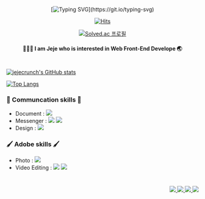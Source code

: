 <!--header-->
<div align='center'>

<!--헤더-->
<!--![header](https://capsule-render.vercel.app/api?type=waving&color=timeGradient&height=180&section=header&text="Hello%20world"&fontSize=60)-->
[![Typing SVG](https://readme-typing-svg.demolab.com?font=Anton&size=48&pause=750&color=2D2C2D&center=true&vCenter=true&width=435&height=100&lines=Hello%2C+World!)](https://git.io/typing-svg)

<!--방문자-->
[![Hits](https://hits.seeyoufarm.com/api/count/incr/badge.svg?url=https%3A%2F%2Fgithub.com%2Fjejecrunch%2Fjejecrunch%2FREADME.md&count_bg=%237A70F5&title_bg=%234F4F4F&icon=influxdb.svg&icon_color=%23D8D3DF&title=hits&edge_flat=false)](https://hits.seeyoufarm.com)

<!--백준 랭크-->
[![Solved.ac
프로필](http://mazassumnida.wtf/api/mini/generate_badge?boj=blyke)](https://solved.ac/blyke)

#### 👩🏻‍💻 I am Jeje who is interested in Web Front-End Develope 🌏

#
</div>

<!--content-->
<div align='left'>

<!--깃 스탯-->
[![jejecrunch's GitHub stats](https://github-readme-stats.vercel.app/api?username=jejecrunch&show_icons=true&theme=tokyonight)
](https://github.com/jejecrunch)

<!--탑 랭크 언어-->
[![Top Langs](https://github-readme-stats.vercel.app/api/top-langs/?username=jejecrunch&&hide=java,swift&show_icons=true&theme=tokyonight&layout=compact)](https://github.com/jejecrunch)


<!--설명-->
### 🤝 Communcation skills 🤝
* Document : <img src="https://img.shields.io/badge/Notion-000000?style=flat-square&logo=Notion&logoColor=white"/>
* Messenger : <img src="https://img.shields.io/badge/Slack-4A154B?style=flat-square&logo=Slack&logoColor=white"/> <img src="https://img.shields.io/badge/Discord-5865F2?style=flat-square&logo=Slack&logoColor=white"/>
* Design : <img src="https://img.shields.io/badge/Figma-F24E1E?style=flat-square&logo=Figma&logoColor=white"/>

### 🖌 Adobe skills 🖌
* Photo : <img src="https://img.shields.io/badge/Adobe%20Photoshop-31A8FF?style=flat-square&logo=Adobe&20Photoshop&logoColor=white"/>
* Video Editing : <img src="https://img.shields.io/badge/Adobe%20After%20Effects-9999FF?style=flat-square&logo=Adobe%20After%20Effects&logoColor=white"/> <img src="https://img.shields.io/badge/Adobe%20Premiere%20Pro-9999FF?style=flat-square&logo=Adobe%20Premiere%20Pro&logoColor=white"/>


</div>

<!--footer-->
<div align="right">

#

<!--이력서-->
<a href="https://zeze-farm.notion.site/Jeje-cb457787ba734ba0ad0d9e3195b7645c">
  <img src="https://img.shields.io/badge/CV-success?style=flat"/>
</a>

<!--연락처-->
<a href="mailto:jejecrunch.dev@gmail.com">
  <img src="https://img.shields.io/badge/Gmail-EA4335?style=flat&logo=Gmail&logoColor=white" />
</a>

<a href="https://dev-jejecrunch.tistory.com/">
  <img src="https://img.shields.io/badge/blog-FF5722?style=flat&logo=Blogger&logoColor=white"/>
</a>

<a href="https://twitter.com/dev_jeje">
  <img src="https://img.shields.io/badge/twitter-1DA1F2?style=flat&logo=Twitter&logoColor=white"/>
</a>

</div>
